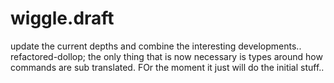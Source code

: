 # wiggle.draft
update the current depths and combine the interesting developments.. refactored-dollop; the only thing that is now necessary is types around how commands are sub translated. FOr the moment it just will do the initial stuff.. 
